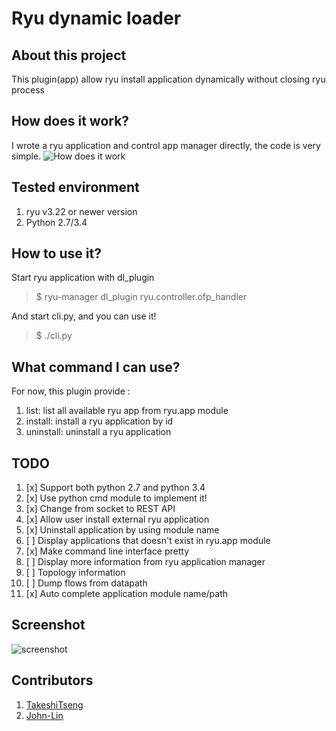 Ryu dynamic loader
===================

About this project
-------------------
This plugin(app) allow ryu install application dynamically without closing ryu process

How does it work?
------------------
I wrote a ryu application and control app manager directly, the code is very simple.
![How does it work](https://raw.githubusercontent.com/TakeshiTseng/ryu-dynamic-loader/master/howitwork.png)


Tested environment
--------------
 1. ryu v3.22 or newer version
 2. Python 2.7/3.4

How to use it?
--------------
Start ryu application with dl_plugin
> $ ryu-manager dl_plugin ryu.controller.ofp_handler

And start cli.py, and you can use it!

> $ ./cli.py

What command I can use?
--------------
For now, this plugin provide :
 1. list: list all available ryu app from ryu.app module
 2. install: install a ryu application by id
 3. uninstall: uninstall a ryu application

TODO
--------------
1. [x] Support both python 2.7 and python 3.4
2. [x] Use python cmd module to implement it!
3. [x] Change from socket to REST API
4. [x] Allow user install external ryu application
5. [x] Uninstall application by using module name
6. [ ] Display applications that doesn't exist in ryu.app module
7. [x] Make command line interface pretty
8. [ ] Display more information from ryu application manager
9. [ ] Topology information
10. [ ] Dump flows from datapath
11. [x] Auto complete application module name/path

Screenshot
--------------
![screenshot](https://raw.githubusercontent.com/TakeshiTseng/ryu-dynamic-loader/master/screenshot.jpg)

Contributors
--------------
1. [TakeshiTseng][1]
2. [John-Lin][2]

[1]: https://github.com/TakeshiTseng
[2]: https://github.com/John-Lin
